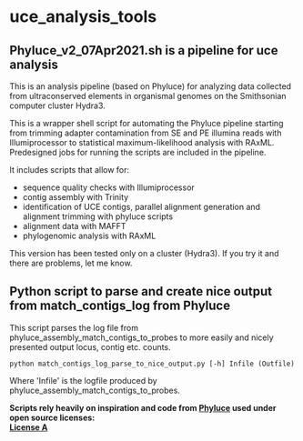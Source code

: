 # uce_analysis_tools

## Phyluce_v2_07Apr2021.sh is a pipeline for uce analysis 
This is an analysis pipeline (based on Phyluce) for analyzing data collected from ultraconserved elements in organismal genomes on the Smithsonian computer cluster Hydra3.

This is a wrapper shell script for automating the Phyluce pipeline starting from trimming adapter contamination from SE and PE illumina reads with Illumiprocessor to statistical maximum-likelihood analysis with RAxML. Predesigned jobs for running the scripts are included in the pipeline.

It includes scripts that allow for:
* sequence quality checks with Illumiprocessor
* contig assembly with Trinity 
* identification of UCE contigs, parallel alignment generation and alignment trimming with phyluce scripts
* alignment data with MAFFT
* phylogenomic analysis with RAxML

This version has been tested only on a cluster (Hydra3). If you try it and there are problems, let me know. 

## Python script to parse and create nice output from match_contigs_log from Phyluce
This script parses the log file from phyluce_assembly_match_contigs_to_probes to more easily and nicely presented output locus, contig etc. counts.

```
python match_contigs_log_parse_to_nice_output.py [-h] Infile (Outfile)
```

Where 'Infile' is the logfile produced by phyluce_assembly_match_contigs_to_probes.


**Scripts rely heavily on inspiration and code from [Phyluce](https://github.com/faircloth-lab/phyluce) used under open source licenses:  
[License A](https://github.com/faircloth-lab/phyluce/blob/master/LICENSE.txt)**
